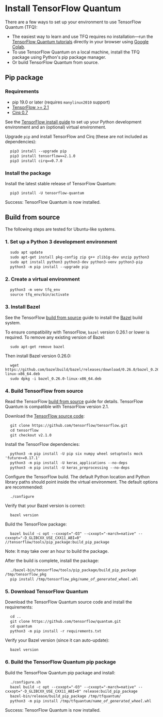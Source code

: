 # Install TensorFlow Quantum

There are a few ways to set up your environment to use TensorFlow Quantum (TFQ):

* The easiest way to learn and use TFQ requires no installation—run the
  [TensorFlow Quantum tutorials](./tutorials/hello_many_worlds.ipynb) directly
  in your browser using
  [Google Colab](https://colab.research.google.com/github/tensorflow/quantum/blob/master/docs/tutorials/hello_many_worlds.ipynb).
* To use TensorFlow Quantum on a local machine, install the TFQ package using
  Python's pip package manager.
* Or build TensorFlow Quantum from source.

## Pip package

### Requirements

* pip 19.0 or later (requires `manylinux2010` support)
* [TensorFlow >= 2.1](https://www.tensorflow.org/install/pip)
* [Cirq 0.7](https://cirq.readthedocs.io/en/stable/install.html)

See the [TensorFlow install guide](https://www.tensorflow.org/install/pip) to
set up your Python development environment and an (optional) virtual environment.

Upgrade `pip` and install TensorFlow and Cirq (these are not included as
dependencies):

<!-- common_typos_disable -->
<pre class="devsite-click-to-copy">
  <code class="devsite-terminal">pip3 install --upgrade pip</code>
  <code class="devsite-terminal">pip3 install tensorflow==2.1.0</code>
  <code class="devsite-terminal">pip3 install cirq==0.7.0</code>
</pre>
<!-- common_typos_enable -->

### Install the package

Install the latest stable release of TensorFlow Quantum:

<!-- common_typos_disable -->
<pre class="devsite-click-to-copy">
  <code class="devsite-terminal">pip3 install -U tensorflow-quantum</code>
</pre>
<!-- common_typos_enable -->

Success: TensorFlow Quantum is now installed.


## Build from source

The following steps are tested for Ubuntu-like systems.

### 1. Set up a Python 3 development environment

<!-- common_typos_disable -->
<pre class="devsite-click-to-copy">
  <code class="devsite-terminal">sudo apt update</code>
  <code class="devsite-terminal">sudo apt-get install pkg-config zip g++ zlib1g-dev unzip python3</code>
  <code class="devsite-terminal">sudo apt install python3 python3-dev python3-venv python3-pip</code>
  <code class="devsite-terminal">python3 -m pip install --upgrade pip</code>
</pre>
<!-- common_typos_enable -->

### 2. Create a virtual environment

<!-- common_typos_disable -->
<pre class="devsite-click-to-copy">
  <code class="devsite-terminal">python3 -m venv tfq_env</code>
  <code class="devsite-terminal">source tfq_env/bin/activate</code>
</pre>
<!-- common_typos_enable -->

### 3. Install Bazel

See the TensorFlow
[build from source](https://www.tensorflow.org/install/source#install_bazel)
guide to install the <a href="https://bazel.build/" class="external">Bazel</a>
build system.

To ensure compatibility with TensorFlow, `bazel` version 0.26.1 or lower is
required. To remove any existing version of Bazel:

<!-- common_typos_disable -->
<pre class="devsite-click-to-copy">
  <code class="devsite-terminal">sudo apt-get remove bazel</code>
</pre>
<!-- common_typos_enable -->

Then install Bazel version 0.26.0:

<!-- common_typos_disable -->
<pre class="devsite-click-to-copy">
  <code class="devsite-terminal">wget https://github.com/bazelbuild/bazel/releases/download/0.26.0/bazel_0.26.0-linux-x86_64.deb</code>
  <code class="devsite-terminal">sudo dpkg -i bazel_0.26.0-linux-x86_64.deb</code>
</pre>
<!-- common_typos_enable -->


### 4. Build TensorFlow from source

Read the TensorFlow [build from source](https://www.tensorflow.org/install/source)
guide for details. TensorFlow Quantum is compatible with TensorFlow version&nbsp;2.1.

Download the
<a href="https://github.com/tensorflow/tensorflow" class="external">TensorFlow source code</a>:

<!-- common_typos_disable -->
<pre class="devsite-click-to-copy">
  <code class="devsite-terminal">git clone https://github.com/tensorflow/tensorflow.git</code>
  <code class="devsite-terminal">cd tensorflow</code>
  <code class="devsite-terminal">git checkout v2.1.0</code>
</pre>

Install the TensorFlow dependencies:

<!-- common_typos_disable -->
<pre class="devsite-click-to-copy">
  <code class="devsite-terminal">python3 -m pip install -U pip six numpy wheel setuptools mock 'future>=0.17.1'</code>
  <code class="devsite-terminal">python3 -m pip install -U keras_applications --no-deps</code>
  <code class="devsite-terminal">python3 -m pip install -U keras_preprocessing --no-deps</code>
</pre>
<!-- common_typos_enable -->

Configure the TensorFlow build. The default Python location and Python library
paths should point inside the virtual environment. The default options are
recommended:

<!-- common_typos_disable -->
<pre class="devsite-click-to-copy">
  <code class="devsite-terminal">./configure</code>
</pre>
<!-- common_typos_enable -->

Verify that your Bazel version is correct:

<!-- common_typos_disable -->
<pre class="devsite-click-to-copy">
  <code class="devsite-terminal">bazel version</code>
</pre>
<!-- common_typos_enable -->

Build the TensorFlow package:

<!-- common_typos_disable -->
<pre class="devsite-click-to-copy">
  <code class="devsite-terminal">bazel build -c opt --cxxopt="-O3" --cxxopt="-march=native" --cxxopt="-D_GLIBCXX_USE_CXX11_ABI=0" //tensorflow/tools/pip_package:build_pip_package</code>
</pre>
<!-- common_typos_enable -->

Note: It may take over an hour to build the package.

After the build is complete, install the package:

<!-- common_typos_disable -->
<pre class="devsite-click-to-copy">
  <code class="devsite-terminal">./bazel-bin/tensorflow/tools/pip_package/build_pip_package /tmp/tensorflow_pkg</code>
  <code class="devsite-terminal">pip install /tmp/tensorflow_pkg/<var>name_of_generated_wheel</var>.whl</code>
</pre>
<!-- common_typos_enable -->

### 5. Download TensorFlow Quantum

Download the TensorFlow Quantum source code and install the requirements:

<!-- common_typos_disable -->
<pre class="devsite-click-to-copy">
  <code class="devsite-terminal">cd ..</code>
  <code class="devsite-terminal">git clone https://github.com/tensorflow/quantum.git</code>
  <code class="devsite-terminal">cd quantum</code>
  <code class="devsite-terminal">python3 -m pip install -r requirements.txt</code>
</pre>
<!-- common_typos_enable -->

Verify your Bazel version (since it can auto-update):

<!-- common_typos_disable -->
<pre class="devsite-click-to-copy">
  <code class="devsite-terminal">bazel version</code>
</pre>
<!-- common_typos_enable -->

### 6. Build the TensorFlow Quantum pip package

Build the TensorFlow Quantum pip package and install:

<!-- common_typos_disable -->
<pre class="devsite-click-to-copy">
  <code class="devsite-terminal">./configure.sh</code>
  <code class="devsite-terminal">bazel build -c opt --cxxopt="-O3" --cxxopt="-march=native" --cxxopt="-D_GLIBCXX_USE_CXX11_ABI=0" release:build_pip_package</code>
  <code class="devsite-terminal">bazel-bin/release/build_pip_package /tmp/tfquantum/</code>
  <code class="devsite-terminal">python3 -m pip install /tmp/tfquantum/<var>name_of_generated_wheel</var>.whl</code>
</pre>
<!-- common_typos_enable -->

Success: TensorFlow Quantum is now installed.
